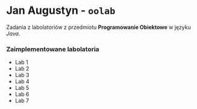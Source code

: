 # Jan Augustyn - `oolab`
Zadania z labolatoriów z przedmiotu **Programowanie Obiektowe** w języku _Java_.
### Zaimplementowane labolatoria
- Lab 1
- Lab 2
- Lab 3
- Lab 4
- Lab 5
- Lab 6
- Lab 7